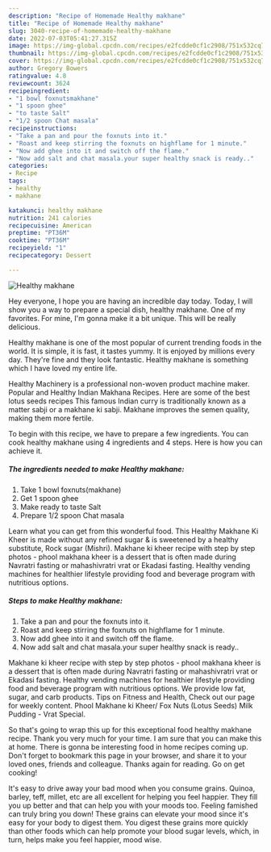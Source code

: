 ```yaml
---
description: "Recipe of Homemade Healthy makhane"
title: "Recipe of Homemade Healthy makhane"
slug: 3040-recipe-of-homemade-healthy-makhane
date: 2022-07-03T05:41:27.315Z
image: https://img-global.cpcdn.com/recipes/e2fcdde0cf1c2908/751x532cq70/healthy-makhane-recipe-main-photo.jpg
thumbnail: https://img-global.cpcdn.com/recipes/e2fcdde0cf1c2908/751x532cq70/healthy-makhane-recipe-main-photo.jpg
cover: https://img-global.cpcdn.com/recipes/e2fcdde0cf1c2908/751x532cq70/healthy-makhane-recipe-main-photo.jpg
author: Gregory Bowers
ratingvalue: 4.8
reviewcount: 3624
recipeingredient:
- "1 bowl foxnutsmakhane"
- "1 spoon ghee"
- "to taste Salt"
- "1/2 spoon Chat masala"
recipeinstructions:
- "Take a pan and pour the foxnuts into it."
- "Roast and keep stirring the foxnuts on highflame for 1 minute."
- "Now add ghee into it and switch off the flame."
- "Now add salt and chat masala.your super healthy snack is ready.."
categories:
- Recipe
tags:
- healthy
- makhane

katakunci: healthy makhane 
nutrition: 241 calories
recipecuisine: American
preptime: "PT36M"
cooktime: "PT36M"
recipeyield: "1"
recipecategory: Dessert

---
```



![Healthy makhane](https://img-global.cpcdn.com/recipes/e2fcdde0cf1c2908/751x532cq70/healthy-makhane-recipe-main-photo.jpg)

Hey everyone, I hope you are having an incredible day today. Today, I will show you a way to prepare a special dish, healthy makhane. One of my favorites. For mine, I'm gonna make it a bit unique. This will be really delicious.

Healthy makhane is one of the most popular of current trending foods in the world. It is simple, it is fast, it tastes yummy. It is enjoyed by millions every day. They're fine and they look fantastic. Healthy makhane is something which I have loved my entire life.

Healthy Machinery is a professional non-woven product machine maker. Popular and Healthy Indian Makhana Recipes. Here are some of the best lotus seeds recipes This famous Indian curry is traditionally known as a matter sabji or a makhane ki sabji. Makhane improves the semen quality, making them more fertile.


To begin with this recipe, we have to prepare a few ingredients. You can cook healthy makhane using 4 ingredients and 4 steps. Here is how you can achieve it.

<!--inarticleads1-->

##### The ingredients needed to make Healthy makhane:

1. Take 1 bowl foxnuts(makhane)
1. Get 1 spoon ghee
1. Make ready to taste Salt
1. Prepare 1/2 spoon Chat masala


Learn what you can get from this wonderful food. This Healthy Makhane Ki Kheer is made without any refined sugar &amp; is sweetened by a healthy substitute, Rock sugar (Mishri). Makhane ki kheer recipe with step by step photos - phool makhana kheer is a dessert that is often made during Navratri fasting or mahashivratri vrat or Ekadasi fasting. Healthy vending machines for healthier lifestyle providing food and beverage program with nutritious options. 

<!--inarticleads2-->

##### Steps to make Healthy makhane:

1. Take a pan and pour the foxnuts into it.
1. Roast and keep stirring the foxnuts on highflame for 1 minute.
1. Now add ghee into it and switch off the flame.
1. Now add salt and chat masala.your super healthy snack is ready..


Makhane ki kheer recipe with step by step photos - phool makhana kheer is a dessert that is often made during Navratri fasting or mahashivratri vrat or Ekadasi fasting. Healthy vending machines for healthier lifestyle providing food and beverage program with nutritious options. We provide low fat, sugar, and carb products. Tips on Fitness and Health, Check out our page for weekly content. Phool Makhane ki Kheer/ Fox Nuts (Lotus Seeds) Milk Pudding - Vrat Special. 

So that's going to wrap this up for this exceptional food healthy makhane recipe. Thank you very much for your time. I am sure that you can make this at home. There is gonna be interesting food in home recipes coming up. Don't forget to bookmark this page in your browser, and share it to your loved ones, friends and colleague. Thanks again for reading. Go on get cooking!

It's easy to drive away your bad mood when you consume grains. Quinoa, barley, teff, millet, etc are all excellent for helping you feel happier. They fill you up better and that can help you with your moods too. Feeling famished can truly bring you down! These grains can elevate your mood since it's easy for your body to digest them. You digest these grains more quickly than other foods which can help promote your blood sugar levels, which, in turn, helps make you feel happier, mood wise.
